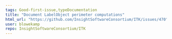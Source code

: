 ```yaml
---
tags: Good-first-issue,typeDocumentation
title: "Document LabelObject perimeter computations"
html_url: "https://github.com/InsightSoftwareConsortium/ITK/issues/470"
user: blowekamp
repo: InsightSoftwareConsortium/ITK
---
```


